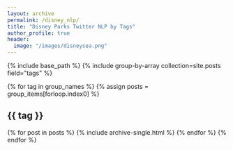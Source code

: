 ```yaml
---
layout: archive
permalink: /disney_nlp/
title: "Disney Parks Twitter NLP by Tags"
author_profile: true
header:
  image: "/images/disneysea.png"
---
```


{% include base_path %}
{% include group-by-array collection=site.posts field="tags" %}

{% for tag in group_names %}
  {% assign posts = group_items[forloop.index0] %}
  <h2 id="{{ tag| slugify }}" class ="archive_subtitle">{{ tag }}</h2>
  {% for post in posts %}
    {% include archive-single.html %}
  {% endfor %}
{% endfor %}
